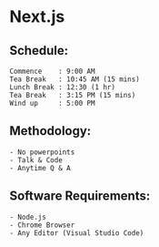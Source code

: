 # Next.js #

## Schedule: ##
    Commence    : 9:00 AM
    Tea Break   : 10:45 AM (15 mins)
    Lunch Break : 12:30 (1 hr)
    Tea Break   : 3:15 PM (15 mins)
    Wind up     : 5:00 PM

## Methodology: ##
    - No powerpoints
    - Talk & Code
    - Anytime Q & A

## Software Requirements: ##
    - Node.js
    - Chrome Browser
    - Any Editor (Visual Studio Code)



